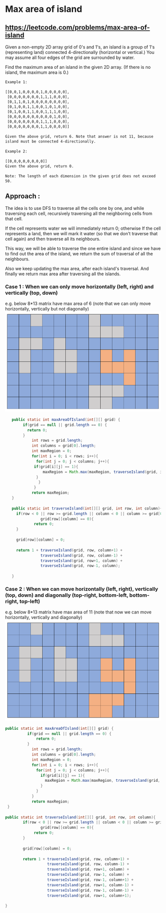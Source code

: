 # Max area of island
## https://leetcode.com/problems/max-area-of-island

Given a non-empty 2D array grid of 0's and 1's, an island is a group of 1's (representing land) connected 4-directionally (horizontal or vertical.) You may assume all four edges of the grid are surrounded by water.

Find the maximum area of an island in the given 2D array. (If there is no island, the maximum area is 0.)

```
Example 1:

[[0,0,1,0,0,0,0,1,0,0,0,0,0],
 [0,0,0,0,0,0,0,1,1,1,0,0,0],
 [0,1,1,0,1,0,0,0,0,0,0,0,0],
 [0,1,0,0,1,1,0,0,1,0,1,0,0],
 [0,1,0,0,1,1,0,0,1,1,1,0,0],
 [0,0,0,0,0,0,0,0,0,0,1,0,0],
 [0,0,0,0,0,0,0,1,1,1,0,0,0],
 [0,0,0,0,0,0,0,1,1,0,0,0,0]]
 
Given the above grid, return 6. Note that answer is not 11, because island must be connected 4-directionally.

Example 2:

[[0,0,0,0,0,0,0,0]]
Given the above grid, return 0.

Note: The length of each dimension in the given grid does not exceed 50.
```
## Approach :

The idea is to use DFS to traverse all the cells one by one, and while traversing each cell, recursively traversing all the neighboring cells from that cell. 

If the cell represents water we will immediately return 0; otherwise If the cell represents a land, then we will mark it water (so that we don't traverse that cell again) and then traverse all its neighbours. 

This way, we will be able to traverse the one entire island and since we have to find out the area of the island, we return the sum of traversal of all the neighbours.

Also we keep updating the max area, after each island's traversal. And finally we return max area after traversing all the islands.


### Case 1 : When we can only move horizontally (left, right) and vertically (top, down)
e.g. below 8*13 matrix have max area of 6 (note that we can only move horizontally, vertically but not diagonally)
![When we can only move horizontally and vertically](max-area-1.PNG?raw=true "Title")

```java
   public static int maxAreaOfIsland(int[][] grid) {
        if(grid == null || grid.length == 0) {
          return 0;
        }
	        int rows = grid.length;
	        int columns = grid[0].length;
	        int maxRegion = 0;
	        for(int i = 0; i < rows; i++){
	          for(int j = 0; j < columns; j++){
		     if(grid[i][j] == 1){
		         maxRegion = Math.max(maxRegion, traverseIsland(grid, i, j));
		      }
	           }
	         }
	        return maxRegion; 
   }

   public static int traverseIsland(int[][] grid, int row, int column){
	 if(row < 0 || row >= grid.length || column < 0 || column >= grid[0].length || 
	    		grid[row][column] == 0){
	         return 0;
	 }
	    
	 grid[row][column] = 0;
         
	 return 1 + traverseIsland(grid, row, column+1) + 
	            traverseIsland(grid, row, column-1) +
	            traverseIsland(grid, row+1, column) +
	            traverseIsland(grid, row-1, column);

   }
```    

### Case 2 : When we can move horizontally (left, right), vertically (top, down) and diagonally (top-right, bottom-left, bottom-right, top-left)
e.g. below 8*13 matrix have max area of 11 (note that now we can move horizontally, vertically and diagonally)
![When we can move horizontally, vertically and diagonally](max-area-2.PNG?raw=true "Title")

```java
public static int maxAreaOfIsland(int[][] grid) {
		  if(grid == null || grid.length == 0) {
			  return 0;
		  }
	        int rows = grid.length;
	        int columns = grid[0].length;
	        int maxRegion = 0;
	        for(int i = 0; i < rows; i++){
	          for(int j = 0; j < columns; j++){
	            if(grid[i][j] == 1){
	              maxRegion = Math.max(maxRegion, traverseIsland(grid, i, j));
	            }
	          }
	        }
	        return maxRegion; 
 }

public static int traverseIsland(int[][] grid, int row, int column){
	    if(row < 0 || row >= grid.length || column < 0 || column >= grid[0].length || 
	    		grid[row][column] == 0){
	         return 0;
	    }
	    
	    grid[row][column] = 0;

	    return 1 + traverseIsland(grid, row, column+1) + 
	               traverseIsland(grid, row, column-1) +
	               traverseIsland(grid, row+1, column) +
	               traverseIsland(grid, row-1, column) +
	               traverseIsland(grid, row-1, column+1) +
	               traverseIsland(grid, row+1, column-1) +
	               traverseIsland(grid, row-1, column-1) +
	               traverseIsland(grid, row+1, column+1);

}
```	  
	  

